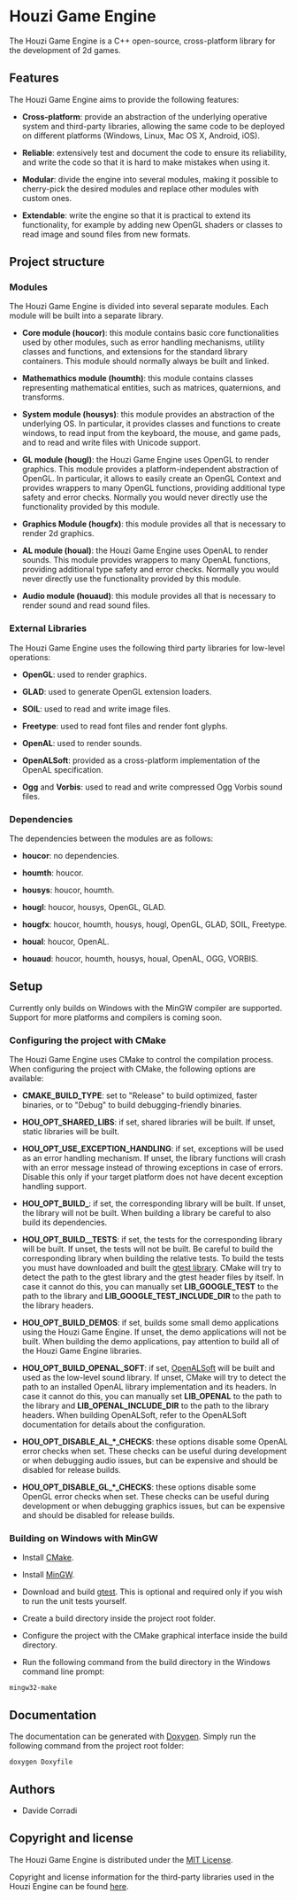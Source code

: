 # Houzi Game Engine
The Houzi Game Engine is a C++ open-source, cross-platform library for the development of 2d games.



## Features
The Houzi Game Engine aims to provide the following features:

* **Cross-platform**: provide an abstraction of the underlying operative system and third-party libraries, allowing the same code to be deployed on different platforms (Windows, Linux, Mac OS X, Android, iOS).

* **Reliable**: extensively test and document the code to ensure its reliability, and write the code so that it is hard to make mistakes when using it.

* **Modular**: divide the engine into several modules, making it possible to cherry-pick the desired modules and replace other modules with custom ones.

* **Extendable**: write the engine so that it is practical to extend its functionality, for example by adding new OpenGL shaders or classes to read image and sound files from new formats.



## Project structure



### Modules
The Houzi Game Engine is divided into several separate modules.
Each module will be built into a separate library.

* **Core module (houcor)**: this module contains basic core functionalities used by other modules, such as error handling mechanisms, utility classes and functions, and extensions for the standard library containers.
This module should normally always be built and linked.

* **Mathemathics module (houmth)**: this module contains classes representing mathematical entities, such as matrices, quaternions, and transforms.

* **System module (housys)**: this module provides an abstraction of the underlying OS.
In particular, it provides classes and functions to create windows, to read input from the keyboard, the mouse, and game pads, and to read and write files with Unicode support.

* **GL module (hougl)**: the Houzi Game Engine uses OpenGL to render graphics.
This module provides a platform-independent abstraction of OpenGL.
In particular, it allows to easily create an OpenGL Context and provides wrappers to many OpenGL functions, providing additional type safety and error checks.
Normally you would never directly use the functionality provided by this module.

* **Graphics Module (hougfx)**: this module provides all that is necessary to render 2d graphics.

* **AL module (houal)**: the Houzi Game Engine uses OpenAL to render sounds.
This module provides wrappers to many OpenAL functions, providing additional type safety and error checks.
Normally you would never directly use the functionality provided by this module.

* **Audio module (houaud)**: this module provides all that is necessary to render sound and read sound files.



### External Libraries
The Houzi Game Engine uses the following third party libraries for low-level operations:

* **OpenGL**: used to render graphics.

* **GLAD**: used to generate OpenGL extension loaders.

* **SOIL**: used to read and write image files.

* **Freetype**: used to read font files and render font glyphs.

* **OpenAL**: used to render sounds.

* **OpenALSoft**: provided as a cross-platform implementation of the OpenAL specification.

* **Ogg** and **Vorbis**: used to read and write compressed Ogg Vorbis sound files.



### Dependencies
The dependencies between the modules are as follows:

* **houcor**: no dependencies.

* **houmth**: houcor.

* **housys**: houcor, houmth.

* **hougl**: houcor, housys, OpenGL, GLAD.

* **hougfx**: houcor, houmth, housys, hougl, OpenGL, GLAD, SOIL, Freetype.

* **houal**: houcor, OpenAL.

* **houaud**: houcor, houmth, housys, houal, OpenAL, OGG, VORBIS.



## Setup
Currently only builds on Windows with the MinGW compiler are supported.
Support for more platforms and compilers is coming soon.

### Configuring the project with CMake
The Houzi Game Engine uses CMake to control the compilation process.
When configuring the project with CMake, the following options are available:

* **CMAKE_BUILD_TYPE**: set to "Release" to build optimized, faster binaries, or to "Debug" to build debugging-friendly binaries.

* **HOU_OPT_SHARED_LIBS**: if set, shared libraries will be built. If unset, static libraries will be built.

* **HOU_OPT_USE_EXCEPTION_HANDLING**: if set, exceptions will be used as an error handling mechanism.
If unset, the library functions will crash with an error message instead of throwing exceptions in case of errors.
Disable this only if your target platform does not have decent exception handling support.

* **HOU_OPT_BUILD_<LibraryIdentifier>**: if set, the corresponding library will be built.
If unset, the library will not be built.
When building a library be careful to also build its dependencies.

* **HOU_OPT_BUILD_<LibraryIdentifier>_TESTS**: if set, the tests for the corresponding library will be built.
If unset, the tests will not be built.
Be careful to build the corresponding library when building the relative tests.
To build the tests you must have downloaded and built the [gtest library](https://github.com/google/googletest).
CMake will try to detect the path to the gtest library and the gtest header files by itself.
In case it cannot do this, you can manually set **LIB_GOOGLE_TEST** to the path to the library and **LIB_GOOGLE_TEST_INCLUDE_DIR** to the path to the library headers.

* **HOU_OPT_BUILD_DEMOS**: if set, builds some small demo applications using the Houzi Game Engine.
If unset, the demo applications will not be built.
When building the demo applications, pay attention to build all of the Houzi Game Engine libraries.

* **HOU_OPT_BUILD_OPENAL_SOFT**: if set, [OpenALSoft](https://github.com/kcat/openal-soft) will be built and used as the low-level sound library.
If unset, CMake will try to detect the path to an installed OpenAL library implementation and its headers.
In case it cannot do this, you can manually set **LIB_OPENAL** to the path to the library and **LIB_OPENAL_INCLUDE_DIR** to the path to the library headers.
When building OpenALSoft, refer to the OpenALSoft documentation for details about the configuration.

* **HOU_OPT_DISABLE_AL_\*_CHECKS**: these options disable some OpenAL error checks when set.
These checks can be useful during development or when debugging audio issues, but can be expensive and should be disabled for release builds.

* **HOU_OPT_DISABLE_GL_\*_CHECKS**: these options disable some OpenGL error checks when set.
These checks can be useful during development or when debugging graphics issues, but can be expensive and should be disabled for release builds.



### Building on Windows with MinGW
* Install [CMake](https://cmake.org/).

* Install [MinGW](http://www.mingw.org/).

* Download and build [gtest](https://github.com/google/googletest).
This is optional and required only if you wish to run the unit tests yourself.

* Create a build directory inside the project root folder.

* Configure the project with the CMake graphical interface inside the build directory.

* Run the following command from the build directory in the Windows command line prompt:

```
mingw32-make
```



## Documentation
The documentation can be generated with [Doxygen](http://www.stack.nl/~dimitri/doxygen/).
Simply run the following command from the project root folder:

```
doxygen Doxyfile
```


## Authors
* Davide Corradi



## Copyright and license
The Houzi Game Engine is distributed under the [MIT License](https://github.com/DavideCorradiDev/houzi-game-engine/LICENSE).

Copyright and license information for the third-party libraries used in the Houzi Engine can be found [here](https://github.com/DavideCorradiDev/houzi-game-engine/THIRD-PARTY-LICENSES.md).


